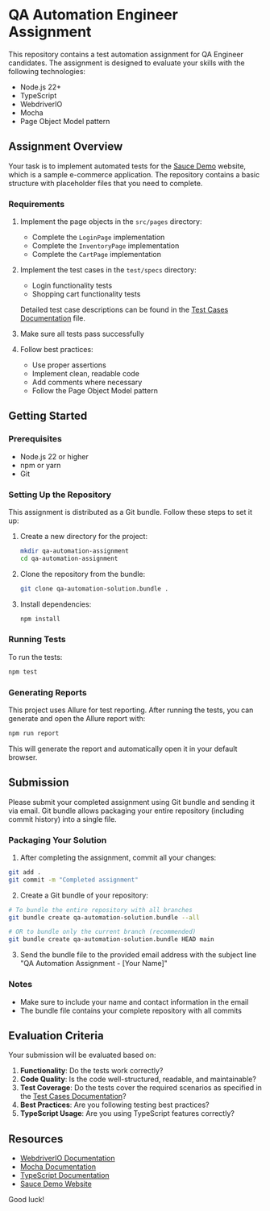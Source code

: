 # QA Automation Engineer Assignment

This repository contains a test automation assignment for QA Engineer candidates. The assignment is designed to evaluate your skills with the following technologies:

- Node.js 22+
- TypeScript
- WebdriverIO
- Mocha
- Page Object Model pattern

## Assignment Overview

Your task is to implement automated tests for the [Sauce Demo](https://www.saucedemo.com/) website, which is a sample e-commerce application. The repository contains a basic structure with placeholder files that you need to complete.

### Requirements

1. Implement the page objects in the `src/pages` directory:

   - Complete the `LoginPage` implementation
   - Complete the `InventoryPage` implementation
   - Complete the `CartPage` implementation

2. Implement the test cases in the `test/specs` directory:

   - Login functionality tests
   - Shopping cart functionality tests

   Detailed test case descriptions can be found in the [Test Cases Documentation](./doc/test-cases.md) file.

3. Make sure all tests pass successfully

4. Follow best practices:
   - Use proper assertions
   - Implement clean, readable code
   - Add comments where necessary
   - Follow the Page Object Model pattern

## Getting Started

### Prerequisites

- Node.js 22 or higher
- npm or yarn
- Git

### Setting Up the Repository

This assignment is distributed as a Git bundle. Follow these steps to set it up:

1. Create a new directory for the project:

   ```bash
   mkdir qa-automation-assignment
   cd qa-automation-assignment
   ```

2. Clone the repository from the bundle:

   ```bash
   git clone qa-automation-solution.bundle .
   ```

3. Install dependencies:
   ```bash
   npm install
   ```

### Running Tests

To run the tests:

```bash
npm test
```

### Generating Reports

This project uses Allure for test reporting. After running the tests, you can generate and open the Allure report with:

```bash
npm run report
```

This will generate the report and automatically open it in your default browser.

## Submission

Please submit your completed assignment using Git bundle and sending it via email. Git bundle allows packaging your entire repository (including commit history) into a single file.

### Packaging Your Solution

1. After completing the assignment, commit all your changes:

```bash
git add .
git commit -m "Completed assignment"
```

2. Create a Git bundle of your repository:

```bash
# To bundle the entire repository with all branches
git bundle create qa-automation-solution.bundle --all

# OR to bundle only the current branch (recommended)
git bundle create qa-automation-solution.bundle HEAD main
```

3. Send the bundle file to the provided email address with the subject line "QA Automation Assignment - [Your Name]"

### Notes

- Make sure to include your name and contact information in the email
- The bundle file contains your complete repository with all commits

## Evaluation Criteria

Your submission will be evaluated based on:

1. **Functionality**: Do the tests work correctly?
2. **Code Quality**: Is the code well-structured, readable, and maintainable?
3. **Test Coverage**: Do the tests cover the required scenarios as specified in the [Test Cases Documentation](./doc/test-cases.md)?
4. **Best Practices**: Are you following testing best practices?
5. **TypeScript Usage**: Are you using TypeScript features correctly?

## Resources

- [WebdriverIO Documentation](https://webdriver.io/docs/gettingstarted)
- [Mocha Documentation](https://mochajs.org/)
- [TypeScript Documentation](https://www.typescriptlang.org/docs/)
- [Sauce Demo Website](https://www.saucedemo.com/)

Good luck!
